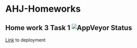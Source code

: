 # AHJ-Homeworks
## Home work 3 Task 1 ![AppVeyor Status](https://ci.appveyor.com/api/projects/status/puj1d0xxy6oowqbn?svg=true)

[Link](https://alxlebedev.github.io/hit-goblin/) to deployment

